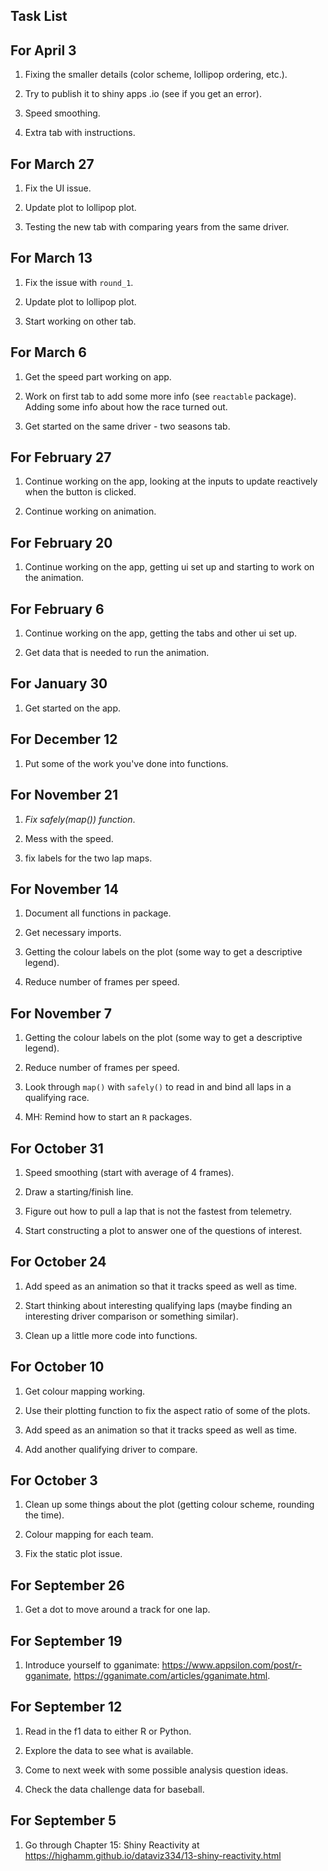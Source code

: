 ## Task List

## For April 3

1. Fixing the smaller details (color scheme, lollipop ordering, etc.).

2. Try to publish it to shiny apps .io (see if you get an error).

3. Speed smoothing.

4. Extra tab with instructions.

## For March 27

1. Fix the UI issue.

2. Update plot to lollipop plot.

3. Testing the new tab with comparing years from the same driver.

## For March 13

1. Fix the issue with `round_1`.

2. Update plot to lollipop plot.

3. Start working on other tab.

## For March 6

1. Get the speed part working on app.

2. Work on first tab to add some more info (see `reactable` package). Adding some info about how the race turned out.

3. Get started on the same driver - two seasons tab.


## For February 27

1. Continue working on the app, looking at the inputs to update reactively when the button is clicked.

2. Continue working on animation.


## For February 20

1. Continue working on the app, getting ui set up and starting to work on the animation.

## For February 6

1. Continue working on the app, getting the tabs and other ui set up.

2. Get data that is needed to run the animation.

## For January 30

1. Get started on the app.

## For December 12

1. Put some of the work you've done into functions.

## For November 21

1. *Fix safely(map()) function*.

2. Mess with the speed.

3. fix labels for the two lap maps.

## For November 14

1. Document all functions in package.

2. Get necessary imports.

3. Getting the colour labels on the plot (some way to get a descriptive legend).

4. Reduce number of frames per speed.

## For November 7

1. Getting the colour labels on the plot (some way to get a descriptive legend).

2. Reduce number of frames per speed.

3. Look through `map()` with `safely()` to read in and bind all laps in a qualifying race.

4. MH: Remind how to start an `R` packages.

## For October 31

1. Speed smoothing (start with average of 4 frames).

2. Draw a starting/finish line.

3. Figure out how to pull a lap that is not the fastest from telemetry.

4. Start constructing a plot to answer one of the questions of interest.

## For October 24

1. Add speed as an animation so that it tracks speed as well as time.

2. Start thinking about interesting qualifying laps (maybe finding an interesting driver comparison or something similar).

3. Clean up a little more code into functions.

## For October 10

1. Get colour mapping working.

2. Use their plotting function to fix the aspect ratio of some of the plots.

3. Add speed as an animation so that it tracks speed as well as time.

4. Add another qualifying driver to compare.


## For October 3

1. Clean up some things about the plot (getting colour scheme, rounding the time).

2. Colour mapping for each team.

3. Fix the static plot issue.

## For September 26

1. Get a dot to move around a track for one lap.

## For September 19

1. Introduce yourself to gganimate: <https://www.appsilon.com/post/r-gganimate>, <https://gganimate.com/articles/gganimate.html>.

## For September 12

1. Read in the f1 data to either R or Python.

2. Explore the data to see what is available.

3. Come to next week with some possible analysis question ideas.

4. Check the data challenge data for baseball.

## For September 5

1. Go through Chapter 15: Shiny Reactivity at <https://highamm.github.io/dataviz334/13-shiny-reactivity.html>


